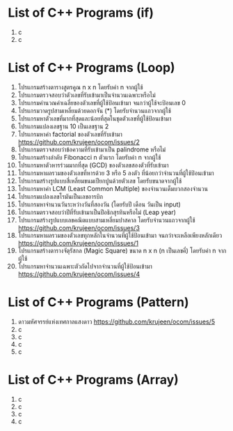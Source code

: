 # List of C++ Programs (if)
1. c
2. c


# List of C++ Programs  (Loop)

1. โปรแกรมสร้างตารางสูตรคูณ n x n โดยรับค่า n จากผู้ใช้
2. โปรแกรมตรวจสอบว่าตัวเลขที่รับเข้ามาเป็นจำนวนเฉพาะหรือไม่
3. โปรแกรมคำนวณค่าเฉลี่ยของตัวเลขที่ผู้ใช้ป้อนเข้ามา จนกว่าผู้ใช้จะป้อนเลข 0
4. โปรแกรมวาดรูปสามเหลี่ยมด้วยดอกจัน (*) โดยรับจำนวนแถวจากผู้ใช้
5. โปรแกรมหาตัวเลขที่มากที่สุดและน้อยที่สุดในชุดตัวเลขที่ผู้ใช้ป้อนเข้ามา
6. โปรแกรมแปลงเลขฐาน 10 เป็นเลขฐาน 2
7. โปรแกรมหาค่า factorial ของตัวเลขที่รับเข้ามา https://github.com/krujeen/ocom/issues/2
8. โปรแกรมตรวจสอบว่าข้อความที่รับเข้ามาเป็น palindrome หรือไม่
9. โปรแกรมสร้างลำดับ Fibonacci n ตัวแรก โดยรับค่า n จากผู้ใช้ 
10. โปรแกรมหาตัวหารร่วมมากที่สุด (GCD) ของตัวเลขสองตัวที่รับเข้ามา
11. โปรแกรมหาผลรวมของตัวเลขที่หารด้วย 3 หรือ 5 ลงตัว ที่น้อยกว่าจำนวนที่ผู้ใช้ป้อนเข้ามา
12. โปรแกรมสร้างรูปแบบสี่เหลี่ยมขนมเปียกปูนด้วยตัวเลข โดยรับขนาดจากผู้ใช้
13. โปรแกรมหาค่า LCM (Least Common Multiple) ของจำนวนเต็มบวกสองจำนวน
14. โปรแกรมแปลงเลขโรมันเป็นเลขอารบิก
15. โปรแกรมหาจำนวนวันระหว่างวันที่สองวัน (โดยรับปี เดือน วันเป็น input)
16. โปรแกรมตรวจสอบว่าปีที่รับเข้ามาเป็นปีอธิกสุรทินหรือไม่ (Leap year)
17. โปรแกรมสร้างรูปแบบเลขคณิตแบบสามเหลี่ยมปาสคาล โดยรับจำนวนแถวจากผู้ใช้ https://github.com/krujeen/ocom/issues/3
18. โปรแกรมหาผลรวมของตัวเลขทุกหลักในจำนวนที่ผู้ใช้ป้อนเข้ามา จนกว่าจะเหลือเพียงหลักเดียว https://github.com/krujeen/ocom/issues/1
19. โปรแกรมสร้างตารางจัตุรัสกล (Magic Square) ขนาด n x n (n เป็นเลขคี่) โดยรับค่า n จากผู้ใช้
20. โปรแกรมหาจำนวนเฉพาะตัวถัดไปจากจำนวนที่ผู้ใช้ป้อนเข้ามา https://github.com/krujeen/ocom/issues/4


# List of C++ Programs (Pattern)
1. ดาวมหัศจรรย์แห่งเทศกาลแสงดาว  https://github.com/krujeen/ocom/issues/5
2. c
3. c
4. c
5. c




# List of C++ Programs (Array)
1. c
2. c
3. c
4. c
